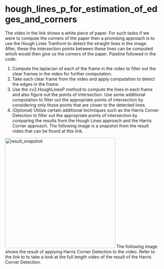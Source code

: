 # hough_lines_p_for_estimation_of_edges_and_corners
The video in the link shows a white piece of paper. For such tasks if we were to compute the corners of the paper then a promising approach is to use the Hough Lines Tranform to detect the straight lines in the image. After, these the intersection points between these lines can be computed which would then give us the corners of the paper.
Pipeline followed in the code:
1. Compute the laplacian of each of the frame in the video to filter out the clear frames in the video for further computation.
2. Take each clear frame from the video and apply computation to detect the edges in the frame.
3. Use the cv2.HoughLinesP method to compute the lines in each frame and also figure out the points of intersection. Use some additional computation to filter out the appropriate points of intersection by considering only those points
   that are closer to the detected lines.
4. (Optional) Utilize certain additional techniques such as the Harris Corner Detection to filter out the appropriate points of intersection by comparing the results from the Hough Lines approach and the Harris Corner approach.
The following image is a snapshot from the result video that can be found at this link.
 <img width="360" alt="result_snapshot" src="https://github.com/user-attachments/assets/80950c79-7630-4cc2-89d1-9ba9f054678a">
The following image shows the result of applying Harris Corner Detection to the video. Refer to the link to to take a look at the full length video of the result of the Harris Corner Detection.
 
